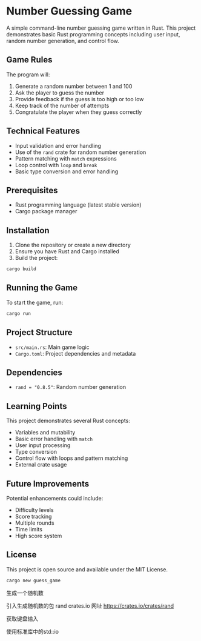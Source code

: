 # Number Guessing Game

A simple command-line number guessing game written in Rust. This project demonstrates basic Rust programming concepts including user input, random number generation, and control flow.

## Game Rules

The program will:
1. Generate a random number between 1 and 100
2. Ask the player to guess the number
3. Provide feedback if the guess is too high or too low
4. Keep track of the number of attempts
5. Congratulate the player when they guess correctly

## Technical Features

- Input validation and error handling
- Use of the `rand` crate for random number generation
- Pattern matching with `match` expressions
- Loop control with `loop` and `break`
- Basic type conversion and error handling

## Prerequisites

- Rust programming language (latest stable version)
- Cargo package manager

## Installation

1. Clone the repository or create a new directory
2. Ensure you have Rust and Cargo installed
3. Build the project:
```bash
cargo build
```

## Running the Game

To start the game, run:
```bash
cargo run
```

## Project Structure

- `src/main.rs`: Main game logic
- `Cargo.toml`: Project dependencies and metadata

## Dependencies

- `rand = "0.8.5"`: Random number generation

## Learning Points

This project demonstrates several Rust concepts:
- Variables and mutability
- Basic error handling with `match`
- User input processing
- Type conversion
- Control flow with loops and pattern matching
- External crate usage

## Future Improvements

Potential enhancements could include:
- Difficulty levels
- Score tracking
- Multiple rounds
- Time limits
- High score system

## License

This project is open source and available under the MIT License.

```bash
cargo new guess_game
```

生成一个随机数

引入生成随机数的包 rand
crates.io 网址 https://crates.io/crates/rand

获取键盘输入

使用标准库中的std::io


